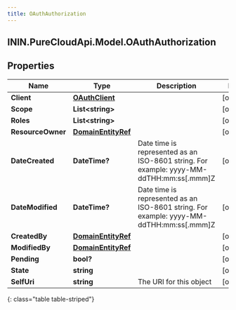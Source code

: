 ```yaml
---
title: OAuthAuthorization
---
```

## ININ.PureCloudApi.Model.OAuthAuthorization

## Properties

|Name | Type | Description | Notes|
|------------ | ------------- | ------------- | -------------|
| **Client** | [**OAuthClient**](OAuthClient.html) |  | [optional] |
| **Scope** | **List&lt;string&gt;** |  | [optional] |
| **Roles** | **List&lt;string&gt;** |  | [optional] |
| **ResourceOwner** | [**DomainEntityRef**](DomainEntityRef.html) |  | [optional] |
| **DateCreated** | **DateTime?** | Date time is represented as an ISO-8601 string. For example: yyyy-MM-ddTHH:mm:ss[.mmm]Z | [optional] |
| **DateModified** | **DateTime?** | Date time is represented as an ISO-8601 string. For example: yyyy-MM-ddTHH:mm:ss[.mmm]Z | [optional] |
| **CreatedBy** | [**DomainEntityRef**](DomainEntityRef.html) |  | [optional] |
| **ModifiedBy** | [**DomainEntityRef**](DomainEntityRef.html) |  | [optional] |
| **Pending** | **bool?** |  | [optional] |
| **State** | **string** |  | [optional] |
| **SelfUri** | **string** | The URI for this object | [optional] |
{: class="table table-striped"}



